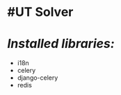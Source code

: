 #UT Solver
=========

*Installed libraries:*
==================================================
 - i18n
 - celery
 - django-celery
 - redis
